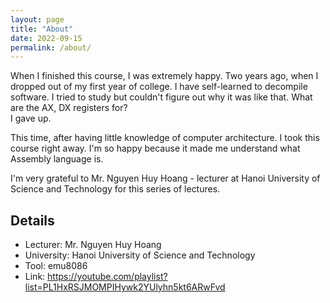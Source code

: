 ```yaml
---
layout: page
title: "About" 
date: 2022-09-15
permalink: /about/
---
```


When I finished this course, I was extremely happy. Two years ago, when I dropped out of my first year of college. I have self-learned to decompile software. I tried to study but couldn't figure out why it was like that. What are the AX, DX registers for?  
I gave up. 

This time, after having little knowledge of computer architecture. I took this course right away. I'm so happy because it made me understand what Assembly language is. 

I'm very grateful to Mr. Nguyen Huy Hoang - lecturer at Hanoi University of Science and Technology for this series of lectures. 

## Details 
 
- Lecturer: Mr. Nguyen Huy Hoang 
- University: Hanoi University of Science and Technology
- Tool: emu8086 
- Link: https://youtube.com/playlist?list=PL1HxRSJMOMPIHywk2YUlyhn5kt6ARwFvd
